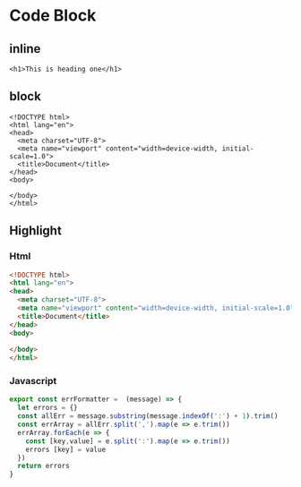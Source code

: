 # Code Block
## inline
`<h1>This is heading one</h1>`
## block
```
<!DOCTYPE html>
<html lang="en">
<head>
  <meta charset="UTF-8">
  <meta name="viewport" content="width=device-width, initial-scale=1.0">
  <title>Document</title>
</head>
<body>
  
</body>
</html>

```
## Highlight
### Html

```html
<!DOCTYPE html>
<html lang="en">
<head>
  <meta charset="UTF-8">
  <meta name="viewport" content="width=device-width, initial-scale=1.0">
  <title>Document</title>
</head>
<body>
  
</body>
</html>

```
### Javascript
```javascript
export const errFormatter =  (message) => {
  let errors = {}
  const allErr = message.substring(message.indexOf(':') + 1).trim()
  const errArray = allErr.split(',').map(e => e.trim())
  errArray.forEach(e => {
    const [key,value] = e.split(':').map(e => e.trim())
    errors [key] = value
  })
  return errors
}

```
